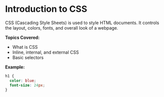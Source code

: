 # Introduction to CSS

CSS (Cascading Style Sheets) is used to style HTML documents. It controls the layout, colors, fonts, and overall look of a webpage.

**Topics Covered:**
- What is CSS
- Inline, internal, and external CSS
- Basic selectors

**Example:**
```css
h1 {
  color: blue;
  font-size: 24px;
}
```